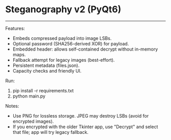 # Steganography v2 (PyQt6)

---

Features:
- Embeds compressed payload into image LSBs.
- Optional password (SHA256-derived XOR) for payload.
- Embedded header: allows self-contained decrypt without in-memory maps.
- Fallback attempt for legacy images (best-effort).
- Persistent metadata (files.json).
- Capacity checks and friendly UI.

Run:
1. pip install -r requirements.txt
2. python main.py

Notes:
- Use PNG for lossless storage. JPEG may destroy LSBs (avoid for encrypted images).
- If you encrypted with the older Tkinter app, use "Decrypt" and select that file; app will try legacy fallback.
